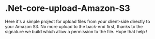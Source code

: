 # .Net-core-upload-Amazon-S3
Here it's a simple project for upload files from your client-side directly to your Amazon S3. No more upload to the back-end first, thanks to the signature we build which allow a permission to the file.  Hope that help !
